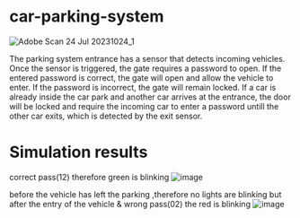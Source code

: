 # car-parking-system

![Adobe Scan 24 Jul 20231024_1](https://github.com/Shubhansh25/car-parking-system/assets/139395881/4e6267af-ea76-429a-868f-62a1cab1b633)


The parking system entrance has a sensor that detects incoming vehicles. Once the sensor is triggered, the gate requires a password to open.
If the entered password is correct, the gate will open and allow the vehicle to enter. If the password is incorrect, the gate will remain locked.
If a car is already inside the car park and another car arrives at the entrance, the door will be locked and require the incoming car to enter a password
untill the other car exits, which is detected by the exit sensor.


# Simulation results
correct pass(12) therefore green is blinking
![image](https://github.com/Shubhansh25/car-parking-system/assets/139395881/e9736eff-358c-4254-8363-4a1af491dc9a)



before the vehicle has left the parking ,therefore no lights are blinking 
but after the entry of the vehicle & wrong pass(02) the red is blinking
![image](https://github.com/Shubhansh25/car-parking-system/assets/139395881/ccce354d-bd23-40ca-bf3a-471cae89661d)

